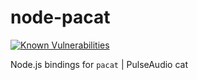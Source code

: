 # node-pacat

[![Known Vulnerabilities](https://snyk.io/test/github/voidvoxel/node-pacat/badge.svg)](https://snyk.io/test/github/voidvoxel/node-pacat)

Node.js bindings for `pacat` | PulseAudio cat
